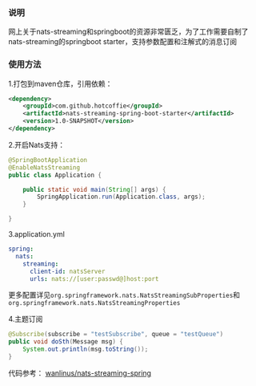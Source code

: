 ### 说明

网上关于nats-streaming和springboot的资源非常匮乏，为了工作需要自制了nats-streaming的springboot starter，支持参数配置和注解式的消息订阅

### 使用方法

1.打包到maven仓库，引用依赖：

```xml
<dependency>
    <groupId>com.github.hotcoffie</groupId>
    <artifactId>nats-streaming-spring-boot-starter</artifactId>
    <version>1.0-SNAPSHOT</version>
</dependency>
```

2.开启Nats支持：

```java
@SpringBootApplication
@EnableNatsStreaming
public class Application {

    public static void main(String[] args) {
        SpringApplication.run(Application.class, args);
    }

}
```

3.application.yml

```yaml
spring:
  nats:
    streaming:
      client-id: natsServer
      urls: nats://[user:passwd@]host:port
```

更多配置详见`org.springframework.nats.NatsStreamingSubProperties`和`org.springframework.nats.NatsStreamingProperties`

4.主题订阅

```java
@Subscribe(subscribe = "testSubscribe", queue = "testQueue")
public void doSth(Message msg) {
    System.out.println(msg.toString());
}
```



代码参考： [wanlinus/nats-streaming-spring](https://github.com/wanlinus/nats-streaming-spring)
